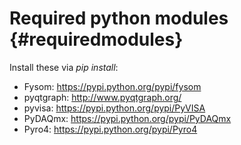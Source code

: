 Required python modules                     {#requiredmodules}
============
Install these via *pip install*:
* Fysom: https://pypi.python.org/pypi/fysom
* pyqtgraph: http://www.pyqtgraph.org/
* pyvisa: https://pypi.python.org/pypi/PyVISA
* PyDAQmx: https://pypi.python.org/pypi/PyDAQmx
* Pyro4: https://pypi.python.org/pypi/Pyro4


